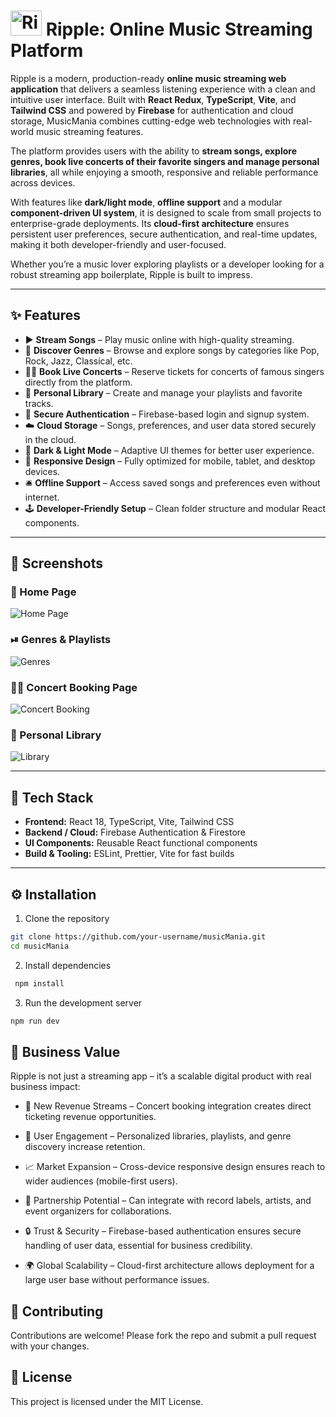 # <img width="50" height="40" alt="Ripple Logo" src="https://cdn-icons-png.flaticon.com/128/1949/1949969.png" /> Ripple: Online Music Streaming Platform   
Ripple is a modern, production-ready **online music streaming web application** that delivers a seamless listening experience with a clean and intuitive user interface. Built with **React Redux**, **TypeScript**, **Vite**, and **Tailwind CSS** and powered by **Firebase** for authentication and cloud storage, MusicMania combines cutting-edge web technologies with real-world music streaming features.  

The platform provides users with the ability to **stream songs, explore genres, book live concerts of their favorite singers and manage personal libraries**, all while enjoying a smooth, responsive and reliable performance across devices.  

With features like **dark/light mode**, **offline support** and a modular **component-driven UI system**, it is designed to scale from small projects to enterprise-grade deployments. Its **cloud-first architecture** ensures persistent user preferences, secure authentication, and real-time updates, making it both developer-friendly and user-focused.  

Whether you’re a music lover exploring playlists or a developer looking for a robust streaming app boilerplate, Ripple is built to impress.  

---

## ✨ Features  

- ▶ **Stream Songs** – Play music online with high-quality streaming.  
- 💽 **Discover Genres** – Browse and explore songs by categories like Pop, Rock, Jazz, Classical, etc.  
- 🧑‍🎤 **Book Live Concerts** – Reserve tickets for concerts of famous singers directly from the platform.  
- 📂 **Personal Library** – Create and manage your playlists and favorite tracks.  
- 🔐 **Secure Authentication** – Firebase-based login and signup system.  
- ☁️ **Cloud Storage** – Songs, preferences, and user data stored securely in the cloud.  
- 🌙 **Dark & Light Mode** – Adaptive UI themes for better user experience.  
- 📱 **Responsive Design** – Fully optimized for mobile, tablet, and desktop devices.  
- 🛎️ **Offline Support** – Access saved songs and preferences even without internet.  
- 🕹️ **Developer-Friendly Setup** – Clean folder structure and modular React components.  

---

## 📸 Screenshots    

### 📀 Home Page  
![Home Page](screenshots/home.png)  

### ⏯ Genres & Playlists  
![Genres](screenshots/genres.png)  

### 🧑‍🎤 Concert Booking Page  
![Concert Booking](screenshots/concert-booking.png)  

### 📁 Personal Library  
![Library](screenshots/library.png)  

---

## 🚀 Tech Stack  

- **Frontend:** React 18, TypeScript, Vite, Tailwind CSS  
- **Backend / Cloud:** Firebase Authentication & Firestore  
- **UI Components:** Reusable React functional components  
- **Build & Tooling:** ESLint, Prettier, Vite for fast builds  

---

## ⚙ Installation

1. Clone the repository
 
 ```bash
 git clone https://github.com/your-username/musicMania.git
 cd musicMania
 ```
2. Install dependencies
 
 ```bash
  npm install
 ```
3. Run the development server

 ```bash
 npm run dev
 ```

## 💼 Business Value

 Ripple is not just a streaming app – it’s a scalable digital product with real business impact:

- 🎤 New Revenue Streams – Concert booking integration creates direct ticketing revenue opportunities.

- 👥 User Engagement – Personalized libraries, playlists, and genre discovery increase retention.

- 📈 Market Expansion – Cross-device responsive design ensures reach to wider audiences (mobile-first users).

- 🤝 Partnership Potential – Can integrate with record labels, artists, and event organizers for collaborations.

- 🔒 Trust & Security – Firebase-based authentication ensures secure handling of user data, essential for business credibility.

- 🌍 Global Scalability – Cloud-first architecture allows deployment for a large user base without performance issues.

## 🤝 Contributing

Contributions are welcome! Please fork the repo and submit a pull request with your changes.

## 📜 License

 This project is licensed under the MIT License.
